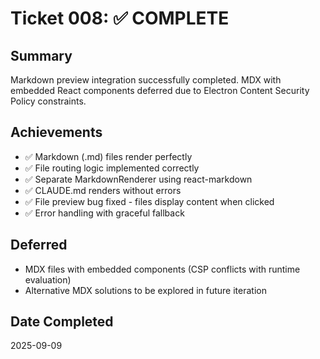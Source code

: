 # Ticket 008: ✅ COMPLETE

## Summary
Markdown preview integration successfully completed. MDX with embedded React components deferred due to Electron Content Security Policy constraints.

## Achievements
- ✅ Markdown (.md) files render perfectly
- ✅ File routing logic implemented correctly
- ✅ Separate MarkdownRenderer using react-markdown
- ✅ CLAUDE.md renders without errors
- ✅ File preview bug fixed - files display content when clicked
- ✅ Error handling with graceful fallback

## Deferred
- MDX files with embedded components (CSP conflicts with runtime evaluation)
- Alternative MDX solutions to be explored in future iteration

## Date Completed
2025-09-09